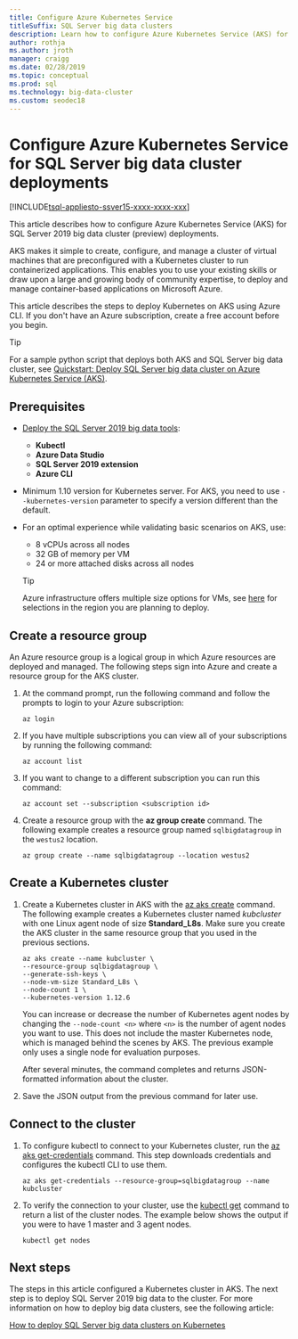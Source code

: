 ```yaml
---
title: Configure Azure Kubernetes Service
titleSuffix: SQL Server big data clusters
description: Learn how to configure Azure Kubernetes Service (AKS) for SQL Server 2019 big data cluster (preview) deployments.
author: rothja 
ms.author: jroth 
manager: craigg
ms.date: 02/28/2019
ms.topic: conceptual
ms.prod: sql
ms.technology: big-data-cluster
ms.custom: seodec18
---
```


# Configure Azure Kubernetes Service for SQL Server big data cluster deployments

[!INCLUDE[tsql-appliesto-ssver15-xxxx-xxxx-xxx](../includes/tsql-appliesto-ssver15-xxxx-xxxx-xxx.md)]

This article describes how to configure Azure Kubernetes Service (AKS) for SQL Server 2019 big data cluster (preview) deployments.

AKS makes it simple to create, configure, and manage a cluster of virtual machines that are preconfigured with a Kubernetes cluster to run containerized applications. This enables you to use your existing skills or draw upon a large and growing body of community expertise, to deploy and manage container-based applications on Microsoft Azure.

This article describes the steps to deploy Kubernetes on AKS using Azure CLI. If you don't have an Azure subscription, create a free account before you begin.

> [!TIP] 
> For a sample python script that deploys both AKS and SQL Server big data cluster, see [Quickstart: Deploy SQL Server big data cluster on Azure Kubernetes Service (AKS)](quickstart-big-data-cluster-deploy.md).

## Prerequisites

- [Deploy the SQL Server 2019 big data tools](deploy-big-data-tools.md):
   - **Kubectl**
   - **Azure Data Studio**
   - **SQL Server 2019 extension**
   - **Azure CLI**

- Minimum 1.10 version for Kubernetes server. For AKS, you need to use `--kubernetes-version` parameter to specify a version different than the default.

- For an optimal experience while validating basic scenarios on AKS, use:
   - 8 vCPUs across all nodes
   - 32 GB of memory per VM
   - 24 or more attached disks across all nodes

   > [!TIP]
   > Azure infrastructure offers multiple size options for VMs, see [here](https://docs.microsoft.com/azure/virtual-machines/windows/sizes) for selections in the region you are planning to deploy.

## Create a resource group

An Azure resource group is a logical group in which Azure resources are deployed and managed. The following steps sign into Azure and create a resource group for the AKS cluster.

1. At the command prompt, run the following command and follow the prompts to login to your Azure subscription:

    ```azurecli
    az login
    ```

1. If you have multiple subscriptions you can view all of your subscriptions by running the following command:

   ```azurecli
   az account list
   ```

1. If you want to change to a different subscription you can run this command:

   ```azurecli
   az account set --subscription <subscription id>
   ```

1. Create a resource group with the **az group create** command. The following example creates a resource group named `sqlbigdatagroup` in the `westus2` location.

   ```azurecli
   az group create --name sqlbigdatagroup --location westus2
   ```

## Create a Kubernetes cluster

1. Create a Kubernetes cluster in AKS with the [az aks create](https://docs.microsoft.com/cli/azure/aks) command. The following example creates a Kubernetes cluster named *kubcluster* with one Linux agent node of size **Standard_L8s**. Make sure you create the AKS cluster in the same resource group that you used in the previous sections.

    ```azurecli
   az aks create --name kubcluster \
    --resource-group sqlbigdatagroup \
    --generate-ssh-keys \
    --node-vm-size Standard_L8s \
    --node-count 1 \
    --kubernetes-version 1.12.6
    ```

   You can increase or decrease the number of Kubernetes agent nodes by changing the `--node-count <n>` where `<n>` is the number of agent nodes you want to use. This does not include the master Kubernetes node, which is managed behind the scenes by AKS. The previous example only uses a single node for evaluation purposes.

   After several minutes, the command completes and returns JSON-formatted information about the cluster.

1. Save the JSON output from the previous command for later use.

## Connect to the cluster

1. To configure kubectl to connect to your Kubernetes cluster, run the [az aks get-credentials](https://docs.microsoft.com/cli/azure/aks?view=azure-cli-latest#az-aks-get-credentials) command. This step downloads credentials and configures the kubectl CLI to use them.

   ```azurecli
   az aks get-credentials --resource-group=sqlbigdatagroup --name kubcluster
   ```

1. To verify the connection to your cluster, use the [kubectl get](https://kubernetes.io/docs/reference/generated/kubectl/kubectl-commands) command to return a list of the cluster nodes.  The example below shows the output if you were to have 1 master and 3 agent nodes.

   ```
   kubectl get nodes
   ```

## Next steps

The steps in this article configured a Kubernetes cluster in AKS. The next step is to deploy SQL Server 2019 big data to the cluster. For more information on how to deploy big data clusters, see the following article:

[How to deploy SQL Server big data clusters on Kubernetes](deployment-guidance.md)
